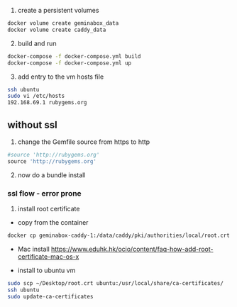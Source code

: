 
1. create a persistent volumes
```bash
docker volume create geminabox_data
docker volume create caddy_data
```

2. build and run
```bash
docker-compose -f docker-compose.yml build
docker-compose -f docker-compose.yml up
```

3. add entry to the vm hosts file
```bash
ssh ubuntu
sudo vi /etc/hosts
192.168.69.1 rubygems.org
```

## without ssl

1. change the Gemfile source from https to http
```ruby
#source 'http://rubygems.org'
source 'http://rubygems.org'
```

2. now do a bundle install

### ssl flow - error prone

1. install root certificate
- copy from the container
```bash
docker cp geminabox-caddy-1:/data/caddy/pki/authorities/local/root.crt ~/Desktop/
```
- Mac install
https://www.eduhk.hk/ocio/content/faq-how-add-root-certificate-mac-os-x

- install to ubuntu vm
```bash
sudo scp ~/Desktop/root.crt ubuntu:/usr/local/share/ca-certificates/
ssh ubuntu
sudo update-ca-certificates
```


